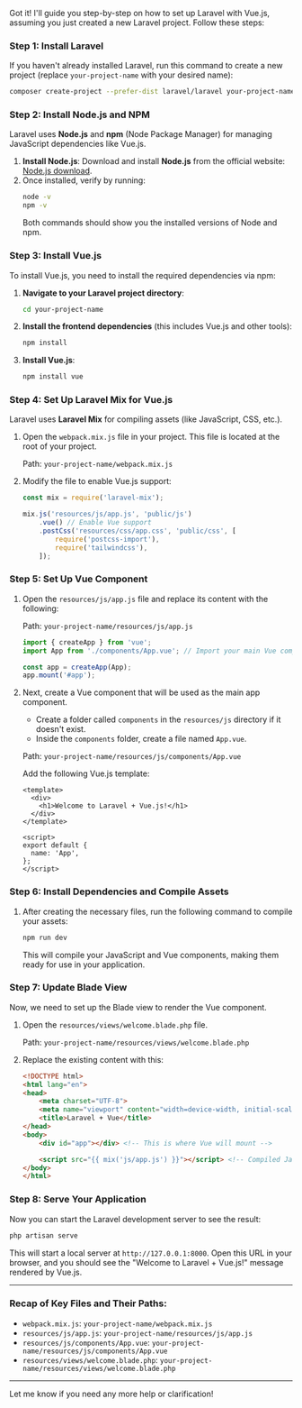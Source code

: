 Got it! I'll guide you step-by-step on how to set up Laravel with Vue.js, assuming you just created a new Laravel project. Follow these steps:

### Step 1: Install Laravel
If you haven't already installed Laravel, run this command to create a new project (replace `your-project-name` with your desired name):

```bash
composer create-project --prefer-dist laravel/laravel your-project-name
```

### Step 2: Install Node.js and NPM
Laravel uses **Node.js** and **npm** (Node Package Manager) for managing JavaScript dependencies like Vue.js.

1. **Install Node.js**: Download and install **Node.js** from the official website: [Node.js download](https://nodejs.org/).
2. Once installed, verify by running:
   ```bash
   node -v
   npm -v
   ```
   Both commands should show you the installed versions of Node and npm.

### Step 3: Install Vue.js
To install Vue.js, you need to install the required dependencies via npm:

1. **Navigate to your Laravel project directory**:
   ```bash
   cd your-project-name
   ```
2. **Install the frontend dependencies** (this includes Vue.js and other tools):
   ```bash
   npm install
   ```

3. **Install Vue.js**:
   ```bash
   npm install vue
   ```

### Step 4: Set Up Laravel Mix for Vue.js
Laravel uses **Laravel Mix** for compiling assets (like JavaScript, CSS, etc.).

1. Open the `webpack.mix.js` file in your project. This file is located at the root of your project.

   Path: `your-project-name/webpack.mix.js`

2. Modify the file to enable Vue.js support:

   ```javascript
   const mix = require('laravel-mix');

   mix.js('resources/js/app.js', 'public/js')
       .vue() // Enable Vue support
       .postCss('resources/css/app.css', 'public/css', [
           require('postcss-import'),
           require('tailwindcss'),
       ]);
   ```

### Step 5: Set Up Vue Component
1. Open the `resources/js/app.js` file and replace its content with the following:

   Path: `your-project-name/resources/js/app.js`

   ```javascript
   import { createApp } from 'vue';
   import App from './components/App.vue'; // Import your main Vue component

   const app = createApp(App);
   app.mount('#app');
   ```

2. Next, create a Vue component that will be used as the main app component. 

   - Create a folder called `components` in the `resources/js` directory if it doesn't exist.
   - Inside the `components` folder, create a file named `App.vue`.

   Path: `your-project-name/resources/js/components/App.vue`

   Add the following Vue.js template:

   ```vue
   <template>
     <div>
       <h1>Welcome to Laravel + Vue.js!</h1>
     </div>
   </template>

   <script>
   export default {
     name: 'App',
   };
   </script>
   ```

### Step 6: Install Dependencies and Compile Assets
1. After creating the necessary files, run the following command to compile your assets:
   ```bash
   npm run dev
   ```

   This will compile your JavaScript and Vue components, making them ready for use in your application.

### Step 7: Update Blade View
Now, we need to set up the Blade view to render the Vue component.

1. Open the `resources/views/welcome.blade.php` file.

   Path: `your-project-name/resources/views/welcome.blade.php`

2. Replace the existing content with this:

   ```html
   <!DOCTYPE html>
   <html lang="en">
   <head>
       <meta charset="UTF-8">
       <meta name="viewport" content="width=device-width, initial-scale=1.0">
       <title>Laravel + Vue</title>
   </head>
   <body>
       <div id="app"></div> <!-- This is where Vue will mount -->

       <script src="{{ mix('js/app.js') }}"></script> <!-- Compiled JavaScript -->
   </body>
   </html>
   ```

### Step 8: Serve Your Application
Now you can start the Laravel development server to see the result:

```bash
php artisan serve
```

This will start a local server at `http://127.0.0.1:8000`. Open this URL in your browser, and you should see the "Welcome to Laravel + Vue.js!" message rendered by Vue.js.

---

### Recap of Key Files and Their Paths:
- `webpack.mix.js`: `your-project-name/webpack.mix.js`
- `resources/js/app.js`: `your-project-name/resources/js/app.js`
- `resources/js/components/App.vue`: `your-project-name/resources/js/components/App.vue`
- `resources/views/welcome.blade.php`: `your-project-name/resources/views/welcome.blade.php`

---

Let me know if you need any more help or clarification!